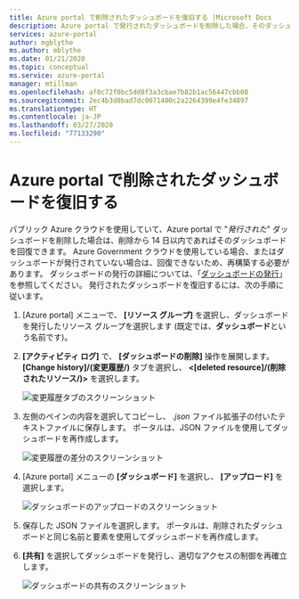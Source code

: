 ```yaml
---
title: Azure portal で削除されたダッシュボードを復旧する |Microsoft Docs
description: Azure portal で発行されたダッシュボードを削除した場合、そのダッシュボードを復旧できます。
services: azure-portal
author: mgblythe
ms.author: mblythe
ms.date: 01/21/2020
ms.topic: conceptual
ms.service: azure-portal
manager: mtillman
ms.openlocfilehash: af0c72f0bc5dd8f3a3cbae7b82b1ac56447cbb08
ms.sourcegitcommit: 2ec4b3d0bad7dc0071400c2a2264399e4fe34897
ms.translationtype: HT
ms.contentlocale: ja-JP
ms.lasthandoff: 03/27/2020
ms.locfileid: "77133290"
---
```

# <a name="recover-a-deleted-dashboard-in-the-azure-portal"></a>Azure portal で削除されたダッシュボードを復旧する

パブリック Azure クラウドを使用していて、Azure portal で "_発行された_" ダッシュボードを削除した場合は、削除から 14 日以内であればそのダッシュボードを回復できます。 Azure Government クラウドを使用している場合、またはダッシュボードが発行されていない場合は、回復できないため、再構築する必要があります。 ダッシュボードの発行の詳細については、「[ダッシュボードの発行](azure-portal-dashboard-share-access.md#publish-dashboard)」を参照してください。 発行されたダッシュボードを復旧するには、次の手順に従います。

1. [Azure portal] メニューで、 **[リソース グループ]** を選択し、ダッシュボードを発行したリソース グループを選択します (既定では、**ダッシュボード**という名前です)。

1. **[アクティビティ ログ]** で、 **[ダッシュボードの削除]** 操作を展開します。 **[Change history]/(変更履歴/)** タブを選択し、 **\<[deleted resource]/(削除されたリソース/)\>** を選択します。

    ![変更履歴タブのスクリーンショット](media/recover-shared-deleted-dashboard/change-history-tab.png)

1. 左側のペインの内容を選択してコピーし、 _.json_ ファイル拡張子の付いたテキストファイルに保存します。 ポータルは、JSON ファイルを使用してダッシュボードを再作成します。

    ![変更履歴の差分のスクリーンショット](media/recover-shared-deleted-dashboard/change-history-diff.png)

1. [Azure portal] メニューの **[ダッシュボード]** を選択し、 **[アップロード]** を選択します。

    ![ダッシュボードのアップロードのスクリーンショット](media/recover-shared-deleted-dashboard/dashboard-upload.png)

1. 保存した JSON ファイルを選択します。 ポータルは、削除されたダッシュボードと同じ名前と要素を使用してダッシュボードを再作成します。

1. **[共有]** を選択してダッシュボードを発行し、適切なアクセスの制御を再確立します。

    ![ダッシュボードの共有のスクリーンショット](media/recover-shared-deleted-dashboard/dashboard-share.png)
